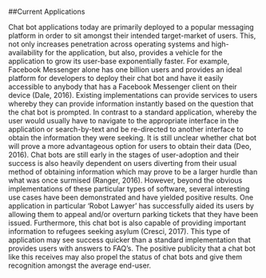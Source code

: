 ##Current Applications

Chat bot applications today are primarily deployed to a popular messaging platform in order to sit amongst their intended target-market of users. This, not only increases penetration across operating systems and high-availability for the application, but also, provides a vehicle for the application to grow its user-base exponentially faster. For example, Facebook Messenger alone has one billion users and provides an ideal platform for developers to deploy their chat bot and have it easily accessible to anybody that has a Facebook Messenger client on their device (Dale, 2016). Existing implementations can provide services to users whereby they can provide information instantly based on the question that the chat bot is prompted. In contrast to a standard application, whereby the user would usually have to navigate to the appropriate interface in the application or search-by-text and be re-directed to another interface to obtain the information they were seeking. It is still unclear whether chat bot will prove a more advantageous option for users to obtain their data (Deo, 2016). Chat bots are still early in the stages of user-adoption and their success is also heavily dependent on users diverting from their usual method of obtaining information which may prove to be a larger hurdle than what was once surmised (Ranger, 2016). However, beyond the obvious implementations of these particular types of software, several interesting use cases have been demonstrated and have yielded positive results. One application in particular ‘Robot Lawyer’ has successfully aided its users by allowing them to appeal and/or overturn parking tickets that they have been issued. Furthermore, this chat bot is also capable of providing important information to refugees seeking asylum (Cresci, 2017). This type of application may see success quicker than a standard implementation that provides users with answers to FAQ’s. The positive publicity that a chat bot like this receives may also propel the status of chat bots and give them recognition amongst the average end-user.

